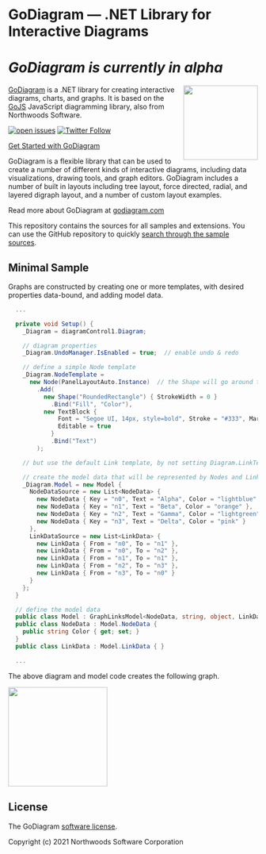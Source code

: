 GoDiagram — .NET Library for Interactive Diagrams
============================================

# *GoDiagram is currently in alpha*

<img align="right" height="150" src="https://godiagram.com/assets/images/icon.png">

[GoDiagram](https://godiagram.com) is a .NET library for creating interactive diagrams, charts, and graphs. It is based on the [GoJS](https://gojs.net) JavaScript diagramming library, also from Northwoods Software.

[![open issues](https://img.shields.io/github/issues-raw/NorthwoodsSoftware/GoDiagram.svg)](https://github.com/NorthwoodsSoftware/GoDiagram/issues)
[![Twitter Follow](https://img.shields.io/twitter/follow/NorthwoodsGo.svg?style=social&label=Follow)](https://twitter.com/NorthwoodsGo)

[Get Started with GoDiagram](https://godiagram.com/learn)


GoDiagram is a flexible library that can be used to create a number of different kinds of interactive diagrams, including data visualizations, drawing tools, and graph editors. GoDiagram includes a number of built in layouts including tree layout, force directed, radial, and layered digraph layout, and a number of custom layout examples.

Read more about GoDiagram at [godiagram.com](https://godiagram.com)

This repository contains the sources for all samples and extensions.
You can use the GitHub repository to quickly [search through the sample sources](https://github.com/NorthwoodsSoftware/GoDiagram/search?q=FindNodeDataForKey&type=Code).

## Minimal Sample

Graphs are constructed by creating one or more templates, with desired properties data-bound, and adding model data.

```cs
  ...

  private void Setup() {
    _Diagram = diagramControl1.Diagram;

    // diagram properties
    _Diagram.UndoManager.IsEnabled = true;  // enable undo & redo

    // define a simple Node template
    _Diagram.NodeTemplate =
      new Node(PanelLayoutAuto.Instance)  // the Shape will go around the TextBlock
        .Add(
          new Shape("RoundedRectangle") { StrokeWidth = 0 }
            .Bind("Fill", "Color"),
          new TextBlock {
              Font = "Segoe UI, 14px, style=bold", Stroke = "#333", Margin = 8, // Specify a margin to add some room around the text
              Editable = true
            }
            .Bind("Text")
        );

    // but use the default Link template, by not setting Diagram.LinkTemplate

    // create the model data that will be represented by Nodes and Links
    _Diagram.Model = new Model {
      NodeDataSource = new List<NodeData> {
        new NodeData { Key = "n0", Text = "Alpha", Color = "lightblue" },
        new NodeData { Key = "n1", Text = "Beta", Color = "orange" },
        new NodeData { Key = "n2", Text = "Gamma", Color = "lightgreen" },
        new NodeData { Key = "n3", Text = "Delta", Color = "pink" }
      },
      LinkDataSource = new List<LinkData> {
        new LinkData { From = "n0", To = "n1" },
        new LinkData { From = "n0", To = "n2" },
        new LinkData { From = "n1", To = "n1" },
        new LinkData { From = "n2", To = "n3" },
        new LinkData { From = "n3", To = "n0" }
      }
    };
  }

  // define the model data
  public class Model : GraphLinksModel<NodeData, string, object, LinkData, string, string> { }
  public class NodeData : Model.NodeData {
    public string Color { get; set; }
  }
  public class LinkData : Model.LinkData { }

  ...
```

The above diagram and model code creates the following graph.

<img width="200" height="200" src="https://godiagram.com/assets/images/screenshots/minimal.png">


## License

The GoDiagram <a href="https://godiagram.com/license.html">software license</a>.


Copyright (c) 2021 Northwoods Software Corporation
